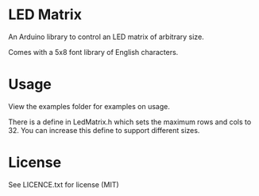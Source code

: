 LED Matrix
==========

An Arduino library to control an LED matrix of arbitrary size.

Comes with a 5x8 font library of English characters.

Usage
=====

View the examples folder for examples on usage.

There is a define in LedMatrix.h which sets the maximum rows and cols to 32. You can increase this
define to support different sizes.

License
=======

See LICENCE.txt for license (MIT)
